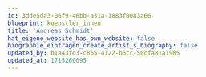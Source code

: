 ```yaml
---
id: 3dde5da3-06f9-46bb-a31a-1883f0083a66
blueprint: kuenstler_innen
title: 'Andreas Schmidt'
hat_eigene_website_has_own_website: false
biographie_eintragen_create_artist_s_biography: false
updated_by: b1a43fd3-c865-4122-b6cc-50cfa81a1985
updated_at: 1715260095
---
```

